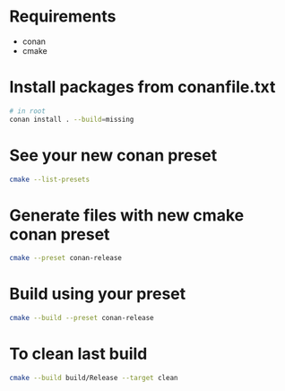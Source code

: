 # Requirements
- conan
- cmake

# Install packages from conanfile.txt
```sh
# in root
conan install . --build=missing
```

# See your new conan preset
```sh
cmake --list-presets
```

# Generate files with new cmake conan preset
```sh
cmake --preset conan-release
```

# Build using your preset
```sh
cmake --build --preset conan-release
```

# To clean last build
```sh
cmake --build build/Release --target clean
```
